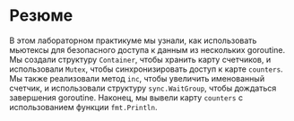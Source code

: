 # Резюме

В этом лабораторном практикуме мы узнали, как использовать мьютексы для безопасного доступа к данным из нескольких goroutine. Мы создали структуру `Container`, чтобы хранить карту счетчиков, и использовали `Mutex`, чтобы синхронизировать доступ к карте `counters`. Мы также реализовали метод `inc`, чтобы увеличить именованный счетчик, и использовали структуру `sync.WaitGroup`, чтобы дождаться завершения goroutine. Наконец, мы вывели карту `counters` с использованием функции `fmt.Println`.
